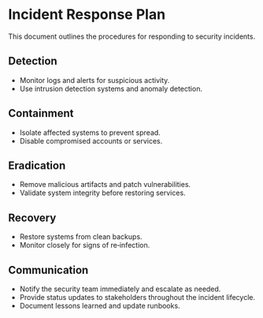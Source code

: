 # Incident Response Plan

This document outlines the procedures for responding to security incidents.

## Detection
- Monitor logs and alerts for suspicious activity.
- Use intrusion detection systems and anomaly detection.

## Containment
- Isolate affected systems to prevent spread.
- Disable compromised accounts or services.

## Eradication
- Remove malicious artifacts and patch vulnerabilities.
- Validate system integrity before restoring services.

## Recovery
- Restore systems from clean backups.
- Monitor closely for signs of re‑infection.

## Communication
- Notify the security team immediately and escalate as needed.
- Provide status updates to stakeholders throughout the incident lifecycle.
- Document lessons learned and update runbooks.

